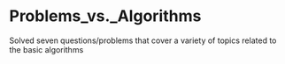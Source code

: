 # Problems_vs._Algorithms
Solved seven questions/problems that cover a variety of topics related to the basic algorithms
